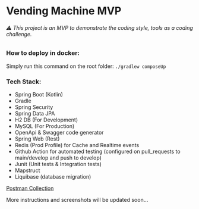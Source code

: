 # Vending Machine MVP

###### ⚠️ This project is an MVP to demonstrate the coding style, tools as a coding challenge.


### How to deploy in docker:

Simply run this command on the root folder:  `./gradlew composeUp`

### Tech Stack:
- Spring Boot (Kotlin)
- Gradle
- Spring Security
- Spring Data JPA
- H2 DB (For Development)
- MySQL (For Production)
- OpenApi & Swagger code generator
- Spring Web (Rest)
- Redis (Prod Profile) for Cache and Realtime events
- Github Action for automated testing (configured on pull_requests to main/develop and push to develop)
- Junit (Unit tests & Integration tests)
- Mapstruct
- Liquibase (database migration)


[Postman Collection](https://github.com/ahmadzadeh/mvp-match-task-1/blob/main/postman/vending_machine.postman_collection.json)

More instructions and screenshots will be updated soon...
